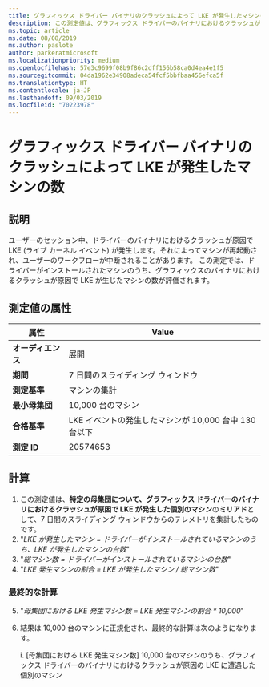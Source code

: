 ```yaml
---
title: グラフィックス ドライバー バイナリのクラッシュによって LKE が発生したマシンの数
description: この測定値は、グラフィックス ドライバーのバイナリにおけるクラッシュが原因で LKE が発生した個別のマシンのミリアドとして、7 日間のスライディング ウィンドウからのテレメトリを集計したものです。
ms.topic: article
ms.date: 08/08/2019
ms.author: paslote
author: parkeratmicrosoft
ms.localizationpriority: medium
ms.openlocfilehash: 57e3c9699f08b9f86c2dff156b58ca0d4ea4e1f5
ms.sourcegitcommit: 04da1962e34908adeca54fcf5bbfbaa456efca5f
ms.translationtype: HT
ms.contentlocale: ja-JP
ms.lasthandoff: 09/03/2019
ms.locfileid: "70223978"
---
```

# <a name="number-of-machines-that-had-an-lke-caused-by-a-crash-in-the-graphics-driver-binary"></a>グラフィックス ドライバー バイナリのクラッシュによって LKE が発生したマシンの数

## <a name="description"></a>説明

ユーザーのセッション中、ドライバーのバイナリにおけるクラッシュが原因で LKE (ライブ カーネル イベント) が発生します。それによってマシンが再起動され、ユーザーのワークフローが中断されることがあります。 この測定では、ドライバーがインストールされたマシンのうち、グラフィックスのバイナリにおけるクラッシュが原因で LKE が生じたマシンの数が評価されます。

## <a name="measure-attributes"></a>測定値の属性

|属性|Value|
|----|----|
|**オーディエンス**|展開|
|**期間**|7 日間のスライディング ウィンドウ|
|**測定基準**|マシンの集計|
|**最小母集団**|10,000 台のマシン|
|**合格基準**|LKE イベントの発生したマシンが 10,000 台中 130 台以下|
|**測定 ID**|20574653|

## <a name="calculation"></a>計算

1. この測定値は、**特定の母集団について、グラフィックス ドライバーのバイナリにおけるクラッシュが原因で LKE が発生した個別のマシン**の**ミリアド**として、7 日間のスライディング ウィンドウからのテレメトリを集計したものです。
2. "*LKE が発生したマシン = ドライバーがインストールされているマシンのうち、LKE が発生したマシンの台数*"
3. "*総マシン数 = ドライバーがインストールされているマシンの台数*"
4. "*LKE 発生マシンの割合 = LKE が発生したマシン / 総マシン数*"

### <a name="final-calculation"></a>最終的な計算

5. "*母集団における LKE 発生マシン数 = LKE 発生マシンの割合 * 10,000*"
6. 結果は 10,000 台のマシンに正規化され、最終的な計算は次のようになります。

   i. [母集団における LKE 発生マシン数] 10,000 台のマシンのうち、グラフィックス ドライバーのバイナリにおけるクラッシュが原因の LKE に遭遇した個別のマシン